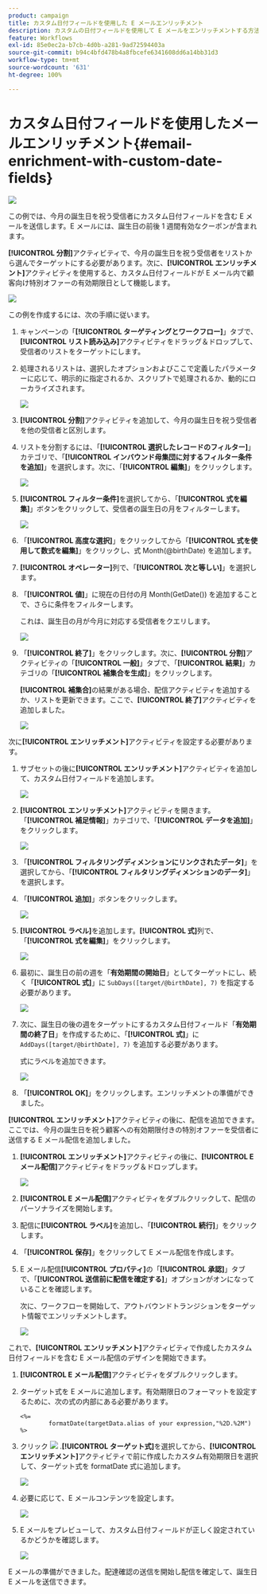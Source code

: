 ```yaml
---
product: campaign
title: カスタム日付フィールドを使用した E メールエンリッチメント
description: カスタムの日付フィールドを使用して E メールをエンリッチメントする方法を説明します
feature: Workflows
exl-id: 85e0ec2a-b7cb-4d0b-a281-9ad72594403a
source-git-commit: b94c4bfd478b4a8fbcefe6341608dd6a14bb31d3
workflow-type: tm+mt
source-wordcount: '631'
ht-degree: 100%

---
```


# カスタム日付フィールドを使用したメールエンリッチメント{#email-enrichment-with-custom-date-fields}

![](../../assets/common.svg)

この例では、今月の誕生日を祝う受信者にカスタム日付フィールドを含む E メールを送信します。E メールには、誕生日の前後 1 週間有効なクーポンが含まれます。

**[!UICONTROL 分割]**&#x200B;アクティビティで、今月の誕生日を祝う受信者をリストから選んでターゲットにする必要があります。次に、**[!UICONTROL エンリッチメント]**&#x200B;アクティビティを使用すると、カスタム日付フィールドが E メール内で顧客向け特別オファーの有効期限日として機能します。

![](assets/uc_enrichment.png)

この例を作成するには、次の手順に従います。

1. キャンペーンの「**[!UICONTROL ターゲティングとワークフロー]**」タブで、**[!UICONTROL リスト読み込み]**&#x200B;アクティビティをドラッグ＆ドロップして、受信者のリストをターゲットにします。
1. 処理されるリストは、選択したオプションおよびここで定義したパラメーターに応じて、明示的に指定されるか、スクリプトで処理されるか、動的にローカライズされます。

   ![](assets/uc_enrichment_1.png)

1. **[!UICONTROL 分割]**&#x200B;アクティビティを追加して、今月の誕生日を祝う受信者を他の受信者と区別します。
1. リストを分割するには、「**[!UICONTROL 選択したレコードのフィルター]**」カテゴリで、「**[!UICONTROL インバウンド母集団に対するフィルター条件を追加]**」を選択します。次に、「**[!UICONTROL 編集]**」をクリックします。

   ![](assets/uc_enrichment_2.png)

1. **[!UICONTROL フィルター条件]**&#x200B;を選択してから、「**[!UICONTROL 式を編集]**」ボタンをクリックして、受信者の誕生日の月をフィルターします。

   ![](assets/uc_enrichment_3.png)

1. 「**[!UICONTROL 高度な選択]**」をクリックしてから「**[!UICONTROL 式を使用して数式を編集]**」をクリックし、式 Month(@birthDate) を追加します。
1. **[!UICONTROL オペレーター]**&#x200B;列で、「**[!UICONTROL 次と等しい]**」を選択します。
1. 「**[!UICONTROL 値]**」に現在の日付の月 Month(GetDate()) を追加することで、さらに条件をフィルターします。

   これは、誕生日の月が今月に対応する受信者をクエリします。

   ![](assets/uc_enrichment_4.png)

1. 「**[!UICONTROL 終了]**」をクリックします。次に、**[!UICONTROL 分割]**&#x200B;アクティビティの「**[!UICONTROL 一般]**」タブで、「**[!UICONTROL 結果]**」カテゴリの「**[!UICONTROL 補集合を生成]**」をクリックします。

   **[!UICONTROL 補集合]**&#x200B;の結果がある場合、配信アクティビティを追加するか、リストを更新できます。ここで、**[!UICONTROL 終了]**&#x200B;アクティビティを追加しました。

   ![](assets/uc_enrichment_6.png)

次に&#x200B;**[!UICONTROL エンリッチメント]**&#x200B;アクティビティを設定する必要があります。

1. サブセットの後に&#x200B;**[!UICONTROL エンリッチメント]**&#x200B;アクティビティを追加して、カスタム日付フィールドを追加します。

   ![](assets/uc_enrichment_7.png)

1. **[!UICONTROL エンリッチメント]**&#x200B;アクティビティを開きます。「**[!UICONTROL 補足情報]**」カテゴリで、「**[!UICONTROL データを追加]**」をクリックします。

   ![](assets/uc_enrichment_8.png)

1. 「**[!UICONTROL フィルタリングディメンションにリンクされたデータ]**」を選択してから、「**[!UICONTROL フィルタリングディメンションのデータ]**」を選択します。
1. 「**[!UICONTROL 追加]**」ボタンをクリックします。

   ![](assets/uc_enrichment_9.png)

1. **[!UICONTROL ラベル]**&#x200B;を追加します。**[!UICONTROL 式]**&#x200B;列で、「**[!UICONTROL 式を編集]**」をクリックします。

   ![](assets/uc_enrichment_10.png)

1. 最初に、誕生日の前の週を「**有効期間の開始日**」としてターゲットにし、続く「**[!UICONTROL 式]**」に `SubDays([target/@birthDate], 7)` を指定する必要があります。

   ![](assets/uc_enrichment_11.png)

1. 次に、誕生日の後の週をターゲットにするカスタム日付フィールド「**有効期間の終了日**」を作成するために、「**[!UICONTROL 式]**」に `AddDays([target/@birthDate], 7)` を追加する必要があります。

   式にラベルを追加できます。

   ![](assets/uc_enrichment_12.png)

1. 「**[!UICONTROL OK]**」をクリックします。エンリッチメントの準備ができました。

**[!UICONTROL エンリッチメント]**&#x200B;アクティビティの後に、配信を追加できます。ここでは、今月の誕生日を祝う顧客への有効期限付きの特別オファーを受信者に送信する E メール配信を追加しました。

1. **[!UICONTROL エンリッチメント]**&#x200B;アクティビティの後に、**[!UICONTROL E メール配信]**&#x200B;アクティビティをドラッグ＆ドロップします。

   ![](assets/uc_enrichment_15.png)

1. **[!UICONTROL E メール配信]**&#x200B;アクティビティをダブルクリックして、配信のパーソナライズを開始します。
1. 配信に&#x200B;**[!UICONTROL ラベル]**&#x200B;を追加し、「**[!UICONTROL 続行]**」をクリックします。
1. 「**[!UICONTROL 保存]**」をクリックして E メール配信を作成します。
1. E メール配信&#x200B;**[!UICONTROL プロパティ]**&#x200B;の「**[!UICONTROL 承認]**」タブで、「**[!UICONTROL 送信前に配信を確定する]**」オプションがオンになっていることを確認します。

   次に、ワークフローを開始して、アウトバウンドトランジションをターゲット情報でエンリッチメントします。

   ![](assets/uc_enrichment_18.png)

これで、**[!UICONTROL エンリッチメント]**&#x200B;アクティビティで作成したカスタム日付フィールドを含む E メール配信のデザインを開始できます。

1. **[!UICONTROL E メール配信]**&#x200B;アクティビティをダブルクリックします。
1. ターゲット式を E メールに追加します。有効期限日のフォーマットを設定するために、次の式の内部にある必要があります。

   ```
   <%=
           formatDate(targetData.alias of your expression,"%2D.%2M")  %>
   ```

1. クリック ![](assets/uc_enrichment_16.png) .**[!UICONTROL ターゲット式]**&#x200B;を選択してから、**[!UICONTROL エンリッチメント]**&#x200B;アクティビティで前に作成したカスタム有効期限日を選択して、ターゲット式を formatDate 式に追加します。

   ![](assets/uc_enrichment_19.png)

1. 必要に応じて、E メールコンテンツを設定します。

   ![](assets/uc_enrichment_17.png)

1. E メールをプレビューして、カスタム日付フィールドが正しく設定されているかどうかを確認します。

   ![](assets/uc_enrichment_20.png)

E メールの準備ができました。配達確認の送信を開始し配信を確定して、誕生日 E メールを送信できます。
